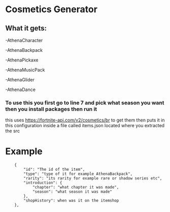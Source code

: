 # Cosmetics Generator

## What it gets:

-AthenaCharacter

-AthenaBackpack

-AthenaPickaxe

-AthenaMusicPack

-AthenaGlider

-AthenaDance

### To use this you first go to line 7 and pick what season you want then you install packages then run it

this uses https://fortnite-api.com/v2/cosmetics/br to get them then puts it in this configuration inside a file called items.json located where you extracted the src 

# Example

```
    {
        "id": "The id of the item",
        "type": "type of it for example AthenaBackpack",
        "rarity": "its rarity for example rare or shadow series etc",
        "introduction": {
            "chapter": "what chapter it was made",
            "season": "what season it was made"
        },
        "shopHistory": when was it on the itemshop
    },

```
